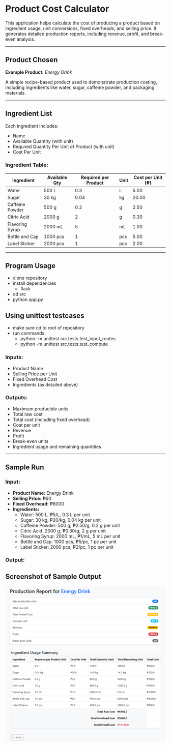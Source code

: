 # Product Cost Calculator

This application helps calculate the cost of producing a product based on ingredient usage, unit conversions, fixed overheads, and selling price. It generates detailed production reports, including revenue, profit, and break-even analysis.

---

## Product Chosen

**Example Product:** *Energy Drink*

A simple recipe-based product used to demonstrate production costing, including ingredients like water, sugar, caffeine powder, and packaging materials.

---

## Ingredient List

Each ingredient includes:

- Name  
- Available Quantity (with unit)  
- Required Quantity Per Unit of Product (with unit)  
- Cost Per Unit  

### Ingredient Table:

| Ingredient        | Available Qty | Required per Product | Unit  | Cost per Unit (₱) |
|-------------------|----------------|------------------------|--------|--------------------|
| Water             | 500 L          | 0.3                    | L      | 5.00               |
| Sugar             | 30 kg          | 0.04                   | kg     | 20.00              |
| Caffeine Powder   | 500 g          | 0.2                    | g      | 2.50               |
| Citric Acid       | 2000 g         | 2                      | g      | 0.30               |
| Flavoring Syrup   | 2000 mL        | 5                      | mL     | 1.00               |
| Bottle and Cap    | 1000 pcs       | 1                      | pcs    | 5.00               |
| Label Sticker     | 2000 pcs       | 1                      | pcs    | 2.00               |

---

##  Program Usage
- clone repository
- install dependencies
  - flask
- cd src
- python app.py


## Using unittest testcases
- make sure cd to root of repository
- run commands:
  - python -m unittest src.tests.test_input_routes
  - python -m unittest src.tests.test_compute

### Inputs:
- Product Name  
- Selling Price per Unit  
- Fixed Overhead Cost  
- Ingredients (as detailed above)  

### Outputs:
- Maximum producible units  
- Total raw cost  
- Total cost (including fixed overhead)  
- Cost per unit  
- Revenue  
- Profit  
- Break-even units  
- Ingredient usage and remaining quantities  

---

##  Sample Run

###  Input:
- **Product Name:** Energy Drink  
- **Selling Price:** ₱60  
- **Fixed Overhead:** ₱8000  
- **Ingredients:**
  - Water: 500 L, ₱5/L, 0.3 L per unit  
  - Sugar: 30 kg, ₱20/kg, 0.04 kg per unit  
  - Caffeine Powder: 500 g, ₱2.50/g, 0.2 g per unit  
  - Citric Acid: 2000 g, ₱0.30/g, 2 g per unit  
  - Flavoring Syrup: 2000 mL, ₱1/mL, 5 mL per unit  
  - Bottle and Cap: 1000 pcs, ₱5/pc, 1 pc per unit  
  - Label Sticker: 2000 pcs, ₱2/pc, 1 pc per unit  

### Output:

## Screenshot of Sample Output

![Result Screenshot](./product_calculator/images/sample_1.png)
![Result Screenshot](./product_calculator/images/sample_2.png)
